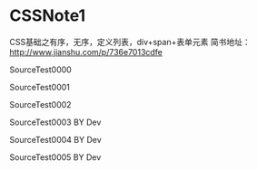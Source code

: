 ﻿# CSSNote1
CSS基础之有序，无序，定义列表，div+span+表单元素
简书地址：http://www.jianshu.com/p/736e7013cdfe


SourceTest0000

SourceTest0001 

SourceTest0002

SourceTest0003 BY Dev

SourceTest0004 BY Dev

SourceTest0005 BY Dev